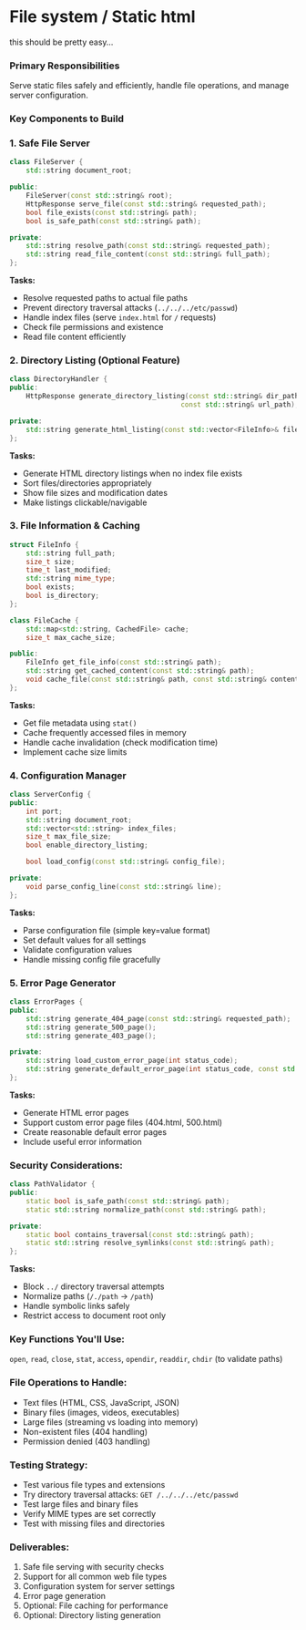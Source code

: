 # File system / Static html

this should be pretty easy…

### **Primary Responsibilities**

Serve static files safely and efficiently, handle file operations, and manage server configuration.

### **Key Components to Build**

### **1. Safe File Server**

```cpp
class FileServer {
    std::string document_root;

public:
    FileServer(const std::string& root);
    HttpResponse serve_file(const std::string& requested_path);
    bool file_exists(const std::string& path);
    bool is_safe_path(const std::string& path);

private:
    std::string resolve_path(const std::string& requested_path);
    std::string read_file_content(const std::string& full_path);
};

```

**Tasks:**

- Resolve requested paths to actual file paths
- Prevent directory traversal attacks (`../../../etc/passwd`)
- Handle index files (serve `index.html` for `/` requests)
- Check file permissions and existence
- Read file content efficiently

### **2. Directory Listing (Optional Feature)**

```cpp
class DirectoryHandler {
public:
    HttpResponse generate_directory_listing(const std::string& dir_path,
                                          const std::string& url_path);

private:
    std::string generate_html_listing(const std::vector<FileInfo>& files);
};

```

**Tasks:**

- Generate HTML directory listings when no index file exists
- Sort files/directories appropriately
- Show file sizes and modification dates
- Make listings clickable/navigable

### **3. File Information & Caching**

```cpp
struct FileInfo {
    std::string full_path;
    size_t size;
    time_t last_modified;
    std::string mime_type;
    bool exists;
    bool is_directory;
};

class FileCache {
    std::map<std::string, CachedFile> cache;
    size_t max_cache_size;

public:
    FileInfo get_file_info(const std::string& path);
    std::string get_cached_content(const std::string& path);
    void cache_file(const std::string& path, const std::string& content);
};

```

**Tasks:**

- Get file metadata using `stat()`
- Cache frequently accessed files in memory
- Handle cache invalidation (check modification time)
- Implement cache size limits

### **4. Configuration Manager**

```cpp
class ServerConfig {
public:
    int port;
    std::string document_root;
    std::vector<std::string> index_files;
    size_t max_file_size;
    bool enable_directory_listing;

    bool load_config(const std::string& config_file);

private:
    void parse_config_line(const std::string& line);
};

```

**Tasks:**

- Parse configuration file (simple key=value format)
- Set default values for all settings
- Validate configuration values
- Handle missing config file gracefully

### **5. Error Page Generator**

```cpp
class ErrorPages {
public:
    std::string generate_404_page(const std::string& requested_path);
    std::string generate_500_page();
    std::string generate_403_page();

private:
    std::string load_custom_error_page(int status_code);
    std::string generate_default_error_page(int status_code, const std::string& message);
};

```

**Tasks:**

- Generate HTML error pages
- Support custom error page files (404.html, 500.html)
- Create reasonable default error pages
- Include useful error information

### **Security Considerations:**

```cpp
class PathValidator {
public:
    static bool is_safe_path(const std::string& path);
    static std::string normalize_path(const std::string& path);

private:
    static bool contains_traversal(const std::string& path);
    static std::string resolve_symlinks(const std::string& path);
};

```

**Tasks:**

- Block `../` directory traversal attempts
- Normalize paths (`/./path` → `/path`)
- Handle symbolic links safely
- Restrict access to document root only

### **Key Functions You'll Use:**

`open`, `read`, `close`, `stat`, `access`, `opendir`, `readdir`, `chdir` (to validate paths)

### **File Operations to Handle:**

- Text files (HTML, CSS, JavaScript, JSON)
- Binary files (images, videos, executables)
- Large files (streaming vs loading into memory)
- Non-existent files (404 handling)
- Permission denied (403 handling)

### **Testing Strategy:**

- Test various file types and extensions
- Try directory traversal attacks: `GET /../../../etc/passwd`
- Test large files and binary files
- Verify MIME types are set correctly
- Test with missing files and directories

### **Deliverables:**

1. Safe file serving with security checks
2. Support for all common web file types
3. Configuration system for server settings
4. Error page generation
5. Optional: File caching for performance
6. Optional: Directory listing generation